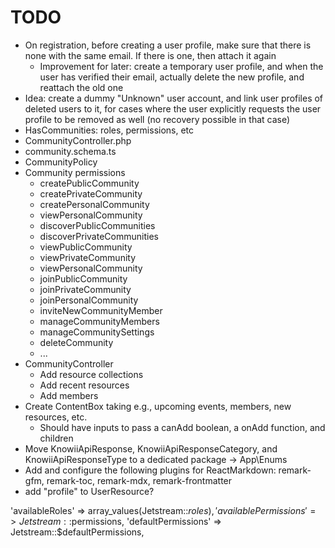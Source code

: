 # TODO

- On registration, before creating a user profile, make sure that there is none with the same email. If there is one, then attach it again
  - Improvement for later: create a temporary user profile, and when the user has verified their email, actually delete the new profile, and reattach the old one
- Idea: create a dummy "Unknown" user account, and link user profiles of deleted users to it, for cases where the user explicitly requests the user profile to be removed as well (no recovery possible in that case)
- HasCommunities: roles, permissions, etc
- CommunityController.php
- community.schema.ts
- CommunityPolicy
- Community permissions
  - createPublicCommunity
  - createPrivateCommunity
  - createPersonalCommunity
  - viewPersonalCommunity
  - discoverPublicCommunities
  - discoverPrivateCommunities
  - viewPublicCommunity
  - viewPrivateCommunity
  - viewPersonalCommunity
  - joinPublicCommunity
  - joinPrivateCommunity
  - joinPersonalCommunity
  - inviteNewCommunityMember
  - manageCommunityMembers
  - manageCommunitySettings
  - deleteCommunity
  - ...
- CommunityController
  - Add resource collections
  - Add recent resources
  - Add members
- Create ContentBox taking e.g., upcoming events, members, new resources, etc.
  - Should have inputs to pass a canAdd boolean, a onAdd function, and children
- Move KnowiiApiResponse, KnowiiApiResponseCategory, and KnowiiApiResponseType to a dedicated package -> App\Enums
- Add and configure the following plugins for ReactMarkdown: remark-gfm, remark-toc, remark-mdx, remark-frontmatter
- add "profile" to UserResource?

'availableRoles' => array_values(Jetstream::$roles),
'availablePermissions' => Jetstream::$permissions,
'defaultPermissions' => Jetstream::$defaultPermissions,
